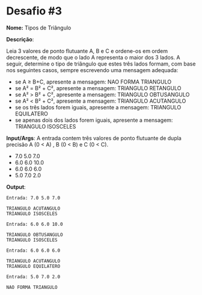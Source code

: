 # Desafio #3

**Nome:** Tipos de Triângulo

**Descrição**: 

Leia 3 valores de ponto flutuante A, B e C e ordene-os em ordem decrescente, de modo que o lado A representa o maior dos 3 lados. A seguir, determine o tipo de triângulo que estes três lados formam, com base nos seguintes casos, sempre escrevendo uma mensagem adequada:

* se A ≥ B+C, apresente a mensagem: NAO FORMA TRIANGULO
* se A² = B² + C², apresente a mensagem: TRIANGULO RETANGULO
* se A² > B² + C², apresente a mensagem: TRIANGULO OBTUSANGULO
* se A² < B² + C², apresente a mensagem: TRIANGULO ACUTANGULO
* se os três lados forem iguais, apresente a mensagem: TRIANGULO EQUILATERO
* se apenas dois dos lados forem iguais, apresente a mensagem: TRIANGULO ISOSCELES



**Input/Args**: A entrada contem três valores de ponto flutuante de dupla precisão A (0 < A) , B (0 < B) e C (0 < C).

- 7.0 5.0 7.0
- 6.0 6.0 10.0
- 6.0 6.0 6.0
- 5.0 7.0 2.0

**Output**:

```
Entrada: 7.0 5.0 7.0

TRIANGULO ACUTANGULO
TRIANGULO ISOSCELES
```

```
Entrada: 6.0 6.0 10.0

TRIANGULO OBTUSANGULO
TRIANGULO ISOSCELES
```

```
Entrada: 6.0 6.0 6.0

TRIANGULO ACUTANGULO
TRIANGULO EQUILATERO
```

```
Entrada: 5.0 7.0 2.0

NAO FORMA TRIANGULO
```
